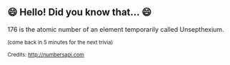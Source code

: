 ## :smile: Hello! Did you know that... :smile:
176 is the atomic number of an element temporarily called Unsepthexium.

<sup>(come back in 5 minutes for the next trivia)</sup>


<sup>Credits: http://numbersapi.com</sup>
